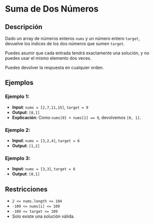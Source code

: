 # Suma de Dos Números

## Descripción

Dado un array de números enteros `nums` y un número entero `target`, devuelve los índices de los dos números que sumen `target`.

Puedes asumir que cada entrada tendrá exactamente una solución, y no puedes usar el mismo elemento dos veces.

Puedes devolver la respuesta en cualquier orden.

## Ejemplos

### Ejemplo 1:

- **Input**: `nums = [2,7,11,15]`, `target = 9`
- **Output**: `[0,1]`
- **Explicación**: Como `nums[0] + nums[1] == 9`, devolvemos `[0, 1]`.

### Ejemplo 2:

- **Input**: `nums = [3,2,4]`, `target = 6`
- **Output**: `[1,2]`

### Ejemplo 3:

- **Input**: `nums = [3,3]`, `target = 6`
- **Output**: `[0,1]`

## Restricciones

- `2 <= nums.length <= 104`
- `-109 <= nums[i] <= 109`
- `-109 <= target <= 109`
- Solo existe una solución válida.